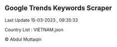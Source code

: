 

## Google Trends Keywords Scraper 
 
Last Update 15-03-2023 , 09:35:33

Country List :
VIETNAM.json



© Abdul Muttaqin 
